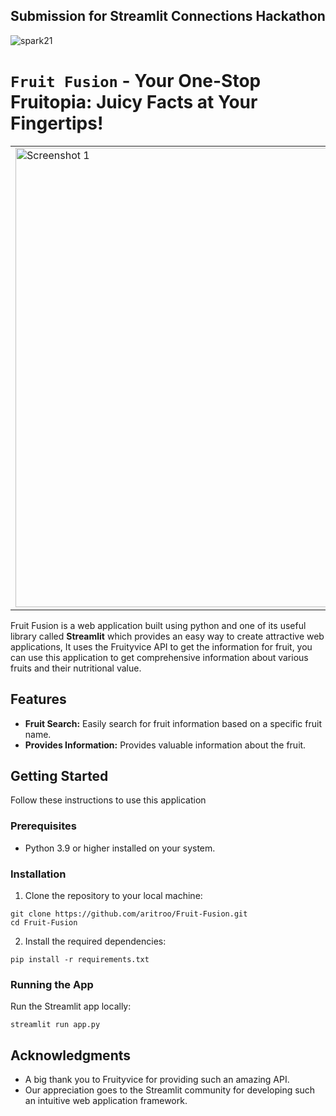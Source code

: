 ## Submission for Streamlit Connections Hackathon

![spark21](https://github.com/aritroo/Fruit-Fusion/assets/91552411/f21098b9-d04b-4061-8344-46af4d0bbdd1)

# `Fruit Fusion` - Your One-Stop Fruitopia: Juicy Facts at Your Fingertips!

<table>
  <tr>
    <td>
      <img width="735" alt="Screenshot 1" src="https://github.com/aritroo/Fruit-Fusion/assets/91552411/b99ef092-8505-46db-9dac-5b03dc8ab3e2">
    </td>
    <td>
      <img width="735" alt="Screenshot 2" src="https://github.com/aritroo/Fruit-Fusion/assets/91552411/22d4d279-72ce-4267-b997-e2b887f502b2">
    </td>
  </tr>
</table>

Fruit Fusion is a web application built using python and one of its useful library called **Streamlit** which provides an easy way to create attractive web applications, It uses the Fruityvice API to get the information for fruit, you can use this application to get comprehensive information about various fruits and their nutritional value. 

## Features
- **Fruit Search:** Easily search for fruit information based on  a specific fruit name.
- **Provides Information:** Provides valuable information about the fruit.

## Getting Started 
Follow these instructions to use this application

### Prerequisites
- Python 3.9 or higher installed on your system.

### Installation

1. Clone the repository to your local machine:

```
git clone https://github.com/aritroo/Fruit-Fusion.git
cd Fruit-Fusion
```

2. Install the required dependencies:

```
pip install -r requirements.txt
```

### Running the App

Run the Streamlit app locally:

```
streamlit run app.py
```

## Acknowledgments
- A big thank you to Fruityvice for providing such an amazing API.
- Our appreciation goes to the Streamlit community for developing such an intuitive web application framework.

